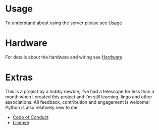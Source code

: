 # Usage

To understand about using the server please see [Usage](usage.md)

# Hardware

For details about the hardware and wiring see [Hardware](hardware.md)

# Extras

This is a project by a hobby newbie, I've had a telescope for less than a month when I created this project and I'm still learning, lingo and other associations. All feedback, contribution and engagement is welcome! Python is also relatively new to me. 

- [Code of Conduct](CODE_OF_CONDUCT.md)
- [License](LICENSE)